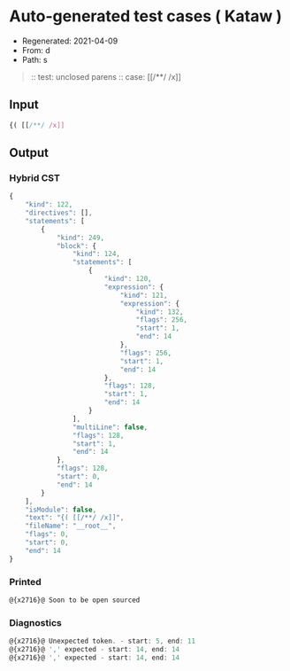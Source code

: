 # Auto-generated test cases ( Kataw )
- Regenerated: 2021-04-09
- From: d
- Path: s
> :: test: unclosed parens
> :: case: [[/**/ /x]]
## Input

`````js
{( [[/**/ /x]]
`````

## Output

### Hybrid CST

```javascript
{
    "kind": 122,
    "directives": [],
    "statements": [
        {
            "kind": 249,
            "block": {
                "kind": 124,
                "statements": [
                    {
                        "kind": 120,
                        "expression": {
                            "kind": 121,
                            "expression": {
                                "kind": 132,
                                "flags": 256,
                                "start": 1,
                                "end": 14
                            },
                            "flags": 256,
                            "start": 1,
                            "end": 14
                        },
                        "flags": 128,
                        "start": 1,
                        "end": 14
                    }
                ],
                "multiLine": false,
                "flags": 128,
                "start": 1,
                "end": 14
            },
            "flags": 128,
            "start": 0,
            "end": 14
        }
    ],
    "isModule": false,
    "text": "{( [[/**/ /x]]",
    "fileName": "__root__",
    "flags": 0,
    "start": 0,
    "end": 14
}
```

### Printed

```javascript
@{x2716}@ Soon to be open sourced
```

### Diagnostics

```javascript
@{x2716}@ Unexpected token. - start: 5, end: 11
@{x2716}@ ',' expected - start: 14, end: 14
@{x2716}@ ',' expected - start: 14, end: 14

```

